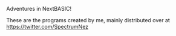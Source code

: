 Adventures in NextBASIC!

These are the programs created by me, mainly distributed over at https://twitter.com/SpectrumNez
